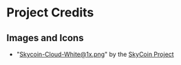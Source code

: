 # Project Credits

## Images and Icons
- "Skycoin-Cloud-White@1x.png" by the [SkyCoin Project](https://skycoin.net)
